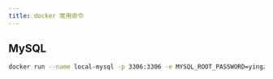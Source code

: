 ```yaml
---
title: docker 常用命令
---
```




## MySQL

```bash
docker run --name local-mysql -p 3306:3306 -e MYSQL_ROOT_PASSWORD=yingzheng -d mysql:latest
```

